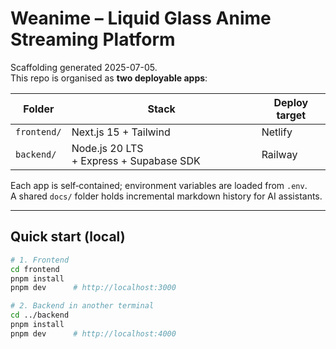 # Weanime – Liquid Glass Anime Streaming Platform

Scaffolding generated 2025-07-05.  
This repo is organised as **two deployable apps**:

| Folder | Stack | Deploy target |
|--------|-------|---------------|
| `frontend/` | Next.js 15 + Tailwind | Netlify |
| `backend/`  | Node.js 20 LTS + Express + Supabase SDK | Railway |

Each app is self‑contained; environment variables are loaded from `.env`.  
A shared `docs/` folder holds incremental markdown history for AI assistants.

---

## Quick start (local)

```bash
# 1. Frontend
cd frontend
pnpm install
pnpm dev      # http://localhost:3000

# 2. Backend in another terminal
cd ../backend
pnpm install
pnpm dev      # http://localhost:4000
```

